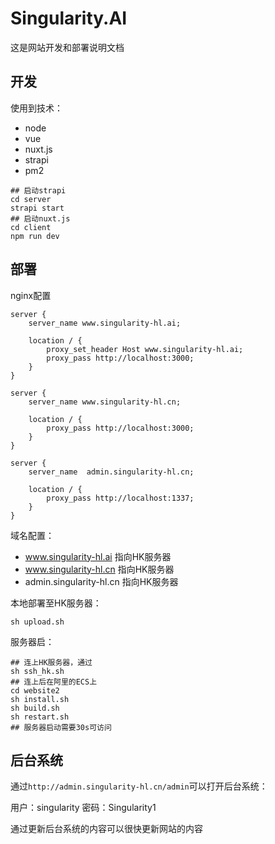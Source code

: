 # Singularity.AI 

这是网站开发和部署说明文档

## 开发

使用到技术：

* node
* vue
* nuxt.js
* strapi
* pm2

```shell
## 启动strapi
cd server
strapi start
## 启动nuxt.js
cd client
npm run dev
```

## 部署

nginx配置

```
server {
    server_name www.singularity-hl.ai;
    
    location / {
        proxy_set_header Host www.singularity-hl.ai;
        proxy_pass http://localhost:3000;
    }
}

server {
    server_name www.singularity-hl.cn;

    location / {
        proxy_pass http://localhost:3000;
    }
}

server {
    server_name  admin.singularity-hl.cn;

    location / {
        proxy_pass http://localhost:1337;
    }    
}
```

域名配置：

* www.singularity-hl.ai 指向HK服务器
* www.singularity-hl.cn 指向HK服务器
* admin.singularity-hl.cn 指向HK服务器

本地部署至HK服务器：

```
sh upload.sh
```

服务器启：

```shell
## 连上HK服务器，通过
sh ssh_hk.sh
## 连上后在阿里的ECS上
cd website2
sh install.sh
sh build.sh
sh restart.sh
## 服务器启动需要30s可访问
```

## 后台系统

通过`http://admin.singularity-hl.cn/admin`可以打开后台系统：

用户：singularity
密码：Singularity1

通过更新后台系统的内容可以很快更新网站的内容
